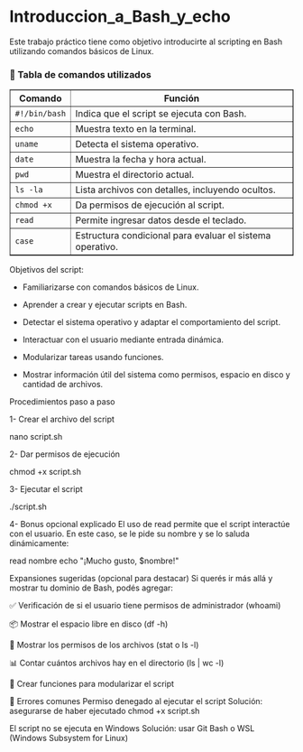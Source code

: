 # Introduccion_a_Bash_y_echo

Este trabajo práctico tiene como objetivo introducirte al scripting en Bash utilizando comandos básicos de Linux.

<h3>📘 Tabla de comandos utilizados</h3>

<table border="1" cellspacing="0" cellpadding="6">
  <thead>
    <tr>
      <th>Comando</th>
      <th>Función</th>
    </tr>
  </thead>
  <tbody>
    <tr>
      <td><code>#!/bin/bash</code></td>
      <td>Indica que el script se ejecuta con Bash.</td>
    </tr>
    <tr>
      <td><code>echo</code></td>
      <td>Muestra texto en la terminal.</td>
    </tr>
    <tr>
      <td><code>uname</code></td>
      <td>Detecta el sistema operativo.</td>
    </tr>
    <tr>
      <td><code>date</code></td>
      <td>Muestra la fecha y hora actual.</td>
    </tr>
    <tr>
      <td><code>pwd</code></td>
      <td>Muestra el directorio actual.</td>
    </tr>
    <tr>
      <td><code>ls -la</code></td>
      <td>Lista archivos con detalles, incluyendo ocultos.</td>
    </tr>
    <tr>
      <td><code>chmod +x</code></td>
      <td>Da permisos de ejecución al script.</td>
    </tr>
    <tr>
      <td><code>read</code></td>
      <td>Permite ingresar datos desde el teclado.</td>
    </tr>
    <tr>
      <td><code>case</code></td>
      <td>Estructura condicional para evaluar el sistema operativo.</td>
    </tr>
  </tbody>
</table>

Objetivos del script:
- Familiarizarse con comandos básicos de Linux.

- Aprender a crear y ejecutar scripts en Bash.

- Detectar el sistema operativo y adaptar el comportamiento del script.

- Interactuar con el usuario mediante entrada dinámica.

- Modularizar tareas usando funciones.

- Mostrar información útil del sistema como permisos, espacio en disco y cantidad de archivos.


Procedimientos paso a paso 

1- Crear el archivo del script

nano script.sh

2- Dar permisos de ejecución

chmod +x script.sh

3- Ejecutar el script

./script.sh

4- Bonus opcional explicado
El uso de read permite que el script interactúe con el usuario. En este caso, se le pide su nombre y se lo saluda dinámicamente:

read nombre
echo "¡Mucho gusto, $nombre!"


Expansiones sugeridas (opcional para destacar)
Si querés ir más allá y mostrar tu dominio de Bash, podés agregar:

✅ Verificación de si el usuario tiene permisos de administrador (whoami)

📦 Mostrar el espacio libre en disco (df -h)

🔐 Mostrar los permisos de los archivos (stat o ls -l)

📊 Contar cuántos archivos hay en el directorio (ls | wc -l)

🧬 Crear funciones para modularizar el script

🐞 Errores comunes
Permiso denegado al ejecutar el script Solución: asegurarse de haber ejecutado chmod +x script.sh

El script no se ejecuta en Windows Solución: usar Git Bash o WSL (Windows Subsystem for Linux)
